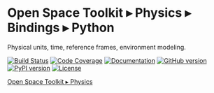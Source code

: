 # Open Space Toolkit ▸ Physics ▸ Bindings ▸ Python

Physical units, time, reference frames, environment modeling.

[![Build Status](https://travis-ci.com/open-space-collective/open-space-toolkit-physics.svg?branch=master)](https://travis-ci.com/open-space-collective/open-space-toolkit-physics)
[![Code Coverage](https://codecov.io/gh/open-space-collective/open-space-toolkit-physics/branch/master/graph/badge.svg)](https://codecov.io/gh/open-space-collective/open-space-toolkit-physics)
[![Documentation](https://img.shields.io/readthedocs/pip/stable.svg)](https://open-space-collective.github.io/open-space-toolkit-physics)
[![GitHub version](https://badge.fury.io/gh/open-space-collective%2Fopen-space-toolkit-physics.svg)](https://badge.fury.io/gh/open-space-collective%2Fopen-space-toolkit-physics)
[![PyPI version](https://badge.fury.io/py/OpenSpaceToolkitPhysicsPy.svg)](https://badge.fury.io/py/OpenSpaceToolkitPhysicsPy)
[![License](https://img.shields.io/badge/License-Apache%202.0-blue.svg)](https://opensource.org/licenses/Apache-2.0)

[Open Space Toolkit ▸ Physics](https://github.com/open-space-collective/open-space-toolkit-physics)
